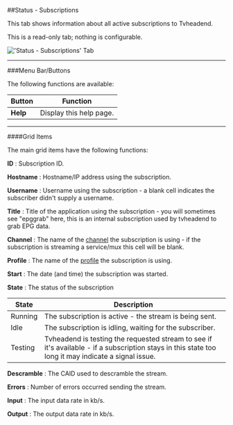 ##Status - Subscriptions

This tab shows information about all active subscriptions to Tvheadend.

This is a read-only tab; nothing is configurable.

!['Status - Subscriptions' Tab](static/img/doc/status_subscriptions/tab.png)

---

###Menu Bar/Buttons

The following functions are available:

Button     | Function
-----------|---------
**Help**   | Display this help page.

---

####Grid Items

The main grid items have the following functions:

**ID**
: Subscription ID.

**Hostname**
: Hostname/IP address using the subscription.

**Username**
: Username using the subscription - a blank cell indicates the 
subscriber didn't supply a username.

**Title**
: Title of the application using the subscription - you will sometimes 
see "epggrab" here, this is an internal subscription used by tvheadend 
to grab EPG data.

**Channel**
: The name of the [channel](class/channel) the subscription is using - 
if the subscription is streaming a service/mux this cell will be blank.

**Profile**
: The name of the [profile](class/profile) the subscription is using.

**Start**
: The date (and time) the subscription was started.

**State**
: The status of the subscription

State         | Description
--------------|-------------
Running       | The subscription is active - the stream is being sent.
Idle          | The subscription is idling, waiting for the subscriber.
Testing       | Tvheadend is testing the requested stream to see if it's available - if a subscription stays in this state too long it may indicate a signal issue.

**Descramble**
: The CAID used to descramble the stream.

**Errors**
: Number of errors occurred sending the stream.

**Input**
: The input data rate in kb/s.

**Output**
: The output data rate in kb/s.
